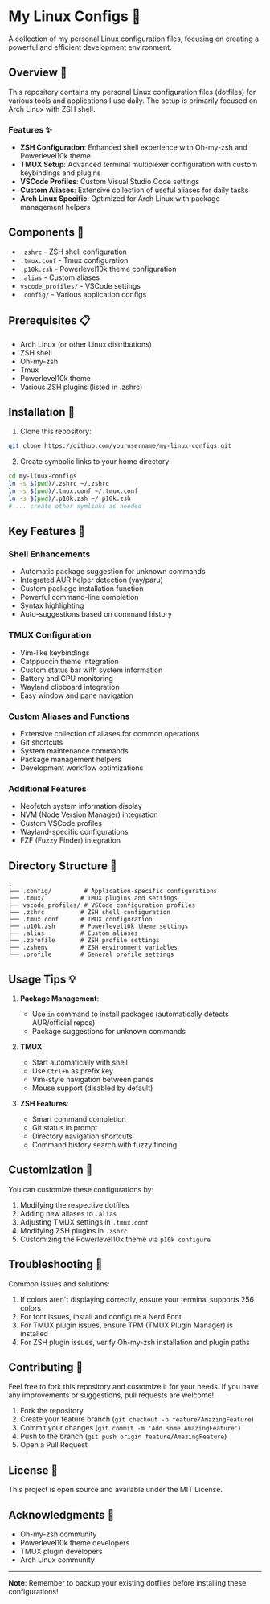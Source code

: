 # My Linux Configs 🐧

A collection of my personal Linux configuration files, focusing on creating a powerful and efficient development environment.

## Overview 📝

This repository contains my personal Linux configuration files (dotfiles) for various tools and applications I use daily. The setup is primarily focused on Arch Linux with ZSH shell.

### Features ✨

- **ZSH Configuration**: Enhanced shell experience with Oh-my-zsh and Powerlevel10k theme
- **TMUX Setup**: Advanced terminal multiplexer configuration with custom keybindings and plugins
- **VSCode Profiles**: Custom Visual Studio Code settings
- **Custom Aliases**: Extensive collection of useful aliases for daily tasks
- **Arch Linux Specific**: Optimized for Arch Linux with package management helpers

## Components 🔧

- `.zshrc` - ZSH shell configuration
- `.tmux.conf` - Tmux configuration
- `.p10k.zsh` - Powerlevel10k theme configuration
- `.alias` - Custom aliases
- `vscode_profiles/` - VSCode settings
- `.config/` - Various application configs

## Prerequisites 📋

- Arch Linux (or other Linux distributions)
- ZSH shell
- Oh-my-zsh
- Tmux
- Powerlevel10k theme
- Various ZSH plugins (listed in .zshrc)

## Installation 🚀

1. Clone this repository:
```bash
git clone https://github.com/yourusername/my-linux-configs.git
```

2. Create symbolic links to your home directory:
```bash
cd my-linux-configs
ln -s $(pwd)/.zshrc ~/.zshrc
ln -s $(pwd)/.tmux.conf ~/.tmux.conf
ln -s $(pwd)/.p10k.zsh ~/.p10k.zsh
# ... create other symlinks as needed
```

## Key Features 🔑

### Shell Enhancements
- Automatic package suggestion for unknown commands
- Integrated AUR helper detection (yay/paru)
- Custom package installation function
- Powerful command-line completion
- Syntax highlighting
- Auto-suggestions based on command history

### TMUX Configuration
- Vim-like keybindings
- Catppuccin theme integration
- Custom status bar with system information
- Battery and CPU monitoring
- Wayland clipboard integration
- Easy window and pane navigation

### Custom Aliases and Functions
- Extensive collection of aliases for common operations
- Git shortcuts
- System maintenance commands
- Package management helpers
- Development workflow optimizations

### Additional Features
- Neofetch system information display
- NVM (Node Version Manager) integration
- Custom VSCode profiles
- Wayland-specific configurations
- FZF (Fuzzy Finder) integration

## Directory Structure 📁

```
.
├── .config/         # Application-specific configurations
├── .tmux/          # TMUX plugins and settings
├── vscode_profiles/ # VSCode configuration profiles
├── .zshrc          # ZSH shell configuration
├── .tmux.conf      # TMUX configuration
├── .p10k.zsh       # Powerlevel10k theme settings
├── .alias          # Custom aliases
├── .zprofile       # ZSH profile settings
├── .zshenv         # ZSH environment variables
└── .profile        # General profile settings
```

## Usage Tips 💡

1. **Package Management**:
   - Use `in` command to install packages (automatically detects AUR/official repos)
   - Package suggestions for unknown commands

2. **TMUX**:
   - Start automatically with shell
   - Use `Ctrl+b` as prefix key
   - Vim-style navigation between panes
   - Mouse support (disabled by default)

3. **ZSH Features**:
   - Smart command completion
   - Git status in prompt
   - Directory navigation shortcuts
   - Command history search with fuzzy finding

## Customization 🎨

You can customize these configurations by:
1. Modifying the respective dotfiles
2. Adding new aliases to `.alias`
3. Adjusting TMUX settings in `.tmux.conf`
4. Modifying ZSH plugins in `.zshrc`
5. Customizing the Powerlevel10k theme via `p10k configure`

## Troubleshooting 🔧

Common issues and solutions:
1. If colors aren't displaying correctly, ensure your terminal supports 256 colors
2. For font issues, install and configure a Nerd Font
3. For TMUX plugin issues, ensure TPM (TMUX Plugin Manager) is installed
4. For ZSH plugin issues, verify Oh-my-zsh installation and plugin paths

## Contributing 🤝

Feel free to fork this repository and customize it for your needs. If you have any improvements or suggestions, pull requests are welcome!

1. Fork the repository
2. Create your feature branch (`git checkout -b feature/AmazingFeature`)
3. Commit your changes (`git commit -m 'Add some AmazingFeature'`)
4. Push to the branch (`git push origin feature/AmazingFeature`)
5. Open a Pull Request

## License 📄

This project is open source and available under the MIT License.

## Acknowledgments 👏

- Oh-my-zsh community
- Powerlevel10k theme developers
- TMUX plugin developers
- Arch Linux community

---

**Note**: Remember to backup your existing dotfiles before installing these configurations!

